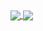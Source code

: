 <a href="https://github.com/anuraghazra/github-readme-stats">
  <img align="center" src="https://github-readme-stats.vercel.app/api/pin/username=saginawj&count_private=true&show_icons=true&theme=merko&showicons=true)]()" />
</a>
<a href="https://github.com/anuraghazra/convoychat">
  <img align="center" src="https://github-readme-stats.vercel.app/api/pin/?username=saginawj&langs_count=10&count_private=true&theme=merko&layout=compact)]()" />
</a>
